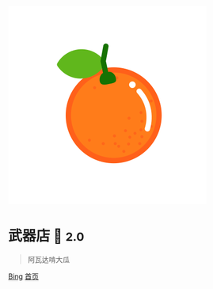 ![logo](icon.svg)

# 武器店 🚀 <small>2.0</small>

> 阿瓦达啃大瓜

[Bing](https://cn.bing.com/)
[首页](Home.md)
